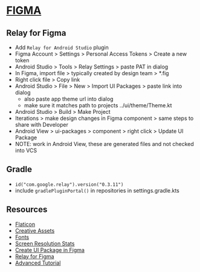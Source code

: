 # [FIGMA](https://www.figma.com)

## Relay for Figma

- Add `Relay for Android Studio` plugin
- Figma Account > Settings > Personal Access Tokens > Create a new token
- Android Studio > Tools > Relay Settings > paste PAT in dialog
- In Figma, import file > typically created by design team > *.fig
- Right click file > Copy link
- Android Studio > File > New > Import UI Packages > paste link into dialog
    - also paste app theme url into dialog
    - make sure it matches path to projects ../ui/theme/Theme.kt
- Android Studio > Build > Make Project
- Iterations > make design changes in Figma component > same steps to share with Developer
- Android View > ui-packages > component > right click > Update UI Package
- NOTE: work in Android View, these are generated files and not checked into VCS

## Gradle

- `id("com.google.relay").version("0.3.11")`
- include `gradlePluginPortal()` in repositories in settings.gradle.kts

## Resources

- [Flaticon](https://www.flaticon.com/)
- [Creative Assets](https://elements.envato.com/)
- [Fonts](https://fonts.google.com/)
- [Screen Resolution Stats](https://gs.statcounter.com/screen-resolution-stats)
- [Create UI Package in Figma](https://developer.android.com/develop/ui/compose/tooling/relay/create-ui-package-in-figma)
- [Relay for Figma](https://www.figma.com/community/plugin/1041056822461507786/relay-for-figma)
- [Advanced Tutorial](https://developer.android.com/develop/ui/compose/tooling/relay/advanced-tutorial)
